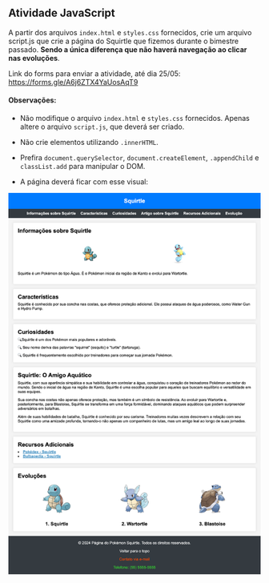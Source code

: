 ## Atividade JavaScript

A partir dos arquivos `index.html` e `styles.css` fornecidos, crie um arquivo script.js que crie a página do Squirtle que fizemos durante o bimestre passado. **Sendo a única diferença que não haverá navegação ao clicar nas evoluções**.

Link do forms para enviar a atividade, até dia 25/05: https://forms.gle/A6j6ZTX4YaUosAqT9

#### Observações:

- Não modifique o arquivo `index.html` e `styles.css` fornecidos. Apenas altere o arquivo `script.js`, que deverá ser criado.

- Não crie elementos utilizando `.innerHTML`.

- Prefira `document.querySelector`, `document.createElement`, `.appendChild` e `classList.add` para manipular o DOM.

- A página deverá ficar com esse visual:

<img src="./pagina-squirtle.png" >
